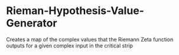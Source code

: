 # Rieman-Hypothesis-Value-Generator
Creates a map of the complex values that the Riemann Zeta function outputs for a given complex input in the critical strip

